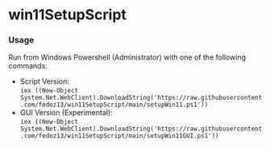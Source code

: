 # win11SetupScript

### Usage
Run from Windows Powershell (Administrator) with one of the following commands:
- Script Version:  
`iex ((New-Object System.Net.WebClient).DownloadString('https://raw.githubusercontent.com/fedoz13/win11SetupScript/main/setupWin11.ps1'))`
- GUI Version (Experimental):  
`iex ((New-Object System.Net.WebClient).DownloadString('https://raw.githubusercontent.com/fedoz13/win11SetupScript/main/setupWin11GUI.ps1'))`

